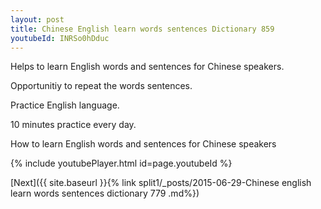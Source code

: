 ```yaml
---
layout: post
title: Chinese English learn words sentences Dictionary 859 
youtubeId: INRSo0hDduc
---
```

 
 
Helps to learn English words and sentences for Chinese speakers.

Opportunitiy to repeat the words sentences. 

Practice English language. 
 
10 minutes practice every day. 
 
How to learn English words and sentences for Chinese speakers 
 
{% include youtubePlayer.html id=page.youtubeId %}
 
 
[Next]({{ site.baseurl }}{% link  split1/_posts/2015-06-29-Chinese english learn words sentences dictionary 779 .md%})
 
